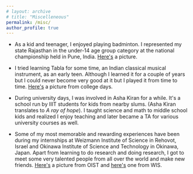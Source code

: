 ```yaml
---
# layout: archive
# title: "Miscelleneous"
permalink: /misc/
author_profile: true
---
```


* As a kid and teenager, I enjoyed playing badminton. I represented my state Rajasthan in the under-14 age group category at the national championship held in Pune, India. [Here's](http://kushagra06.github.io/images/badminton.jpeg) a picture.

* I tried learning Tabla for some time, an Indian classical musical instrument, as an early teen. Although I learned it for a couple of years but I could never become very good at it but I played it from time to time. [Here's](http://kushagra06.github.io/images/tabla.jpg) a picture from college days.

* During university days, I was involved in Asha Kiran for a while. It's a school run by IIIT students for kids from nearby slums. (Asha Kiran translates to *A ray of hope*). I taught science and math to middle school kids and realized I enjoy teaching and later became a TA for various university courses as well.

* Some of my most memorable and rewarding experiences have been during my internships at Weizmann Institute of Science in Rehovot, Israel and Okinawa Institute of Science and Technology in Okinawa, Japan. Apart from learning to do research and doing research, I got to meet some very talented people from all over the world and make new friends. [Here's](http://kushagra06.github.io/images/oist.jpeg) a picture from OIST and [here's](http://kushagra06.github.io/images/wis.jpg) one from WIS.